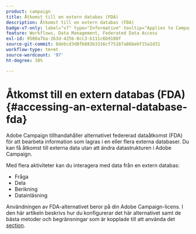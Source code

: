 ```yaml
---
product: campaign
title: Åtkomst till en extern databas (FDA)
description: Åtkomst till en extern databas (FDA)
badge-v7-only: label="v7" type="Informative" tooltip="Applies to Campaign Classic v7 only"
feature: Workflows, Data Management, Federated Data Access
exl-id: 9500a7ba-263d-425b-8cc3-b111c6b9108f
source-git-commit: 8debcd3d8fb883b3316cf75187a86bebf15a1d31
workflow-type: tm+mt
source-wordcount: '97'
ht-degree: 38%

---
```


# Åtkomst till en extern databas (FDA){#accessing-an-external-database-fda}



Adobe Campaign tillhandahåller alternativet federerad dataåtkomst (FDA) för att bearbeta information som lagras i en eller flera externa databaser. Du kan få åtkomst till externa data utan att ändra datastrukturen i Adobe Campaign.

Med flera aktiviteter kan du interagera med data från en extern databas:

* Fråga
* Dela
* Berikning
* Datainläsning

Användningen av FDA-alternativet beror på din Adobe Campaign-licens. I den här artikeln beskrivs hur du konfigurerar det här alternativet samt de bästa metoder och begränsningar som är kopplade till att använda det [section](../../installation/using/about-fda.md).

